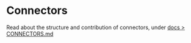 # Connectors

Read about the structure and contribution of connectors,
under [docs > CONNECTORS.md](../../../resources/docs/CONNECTORS.md)

